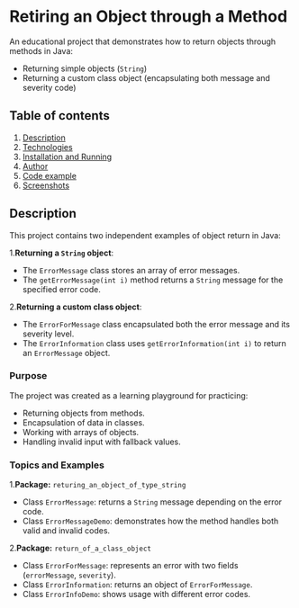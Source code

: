 # Retiring an Object through a Method

An educational project that demonstrates how to return objects through methods in Java:
- Returning simple objects (`String`)
- Returning a custom class object (encapsulating both message and severity code)

## Table of contents
1. [Description](#description)
2. [Technologies](#technologies)
3. [Installation and Running](#installation-and-running)
4. [Author](#author)
5. [Code example](#code-example)
6. [Screenshots](#screenshots)

## Description

This project contains two independent examples of object return in Java:

1.**Returning a `String` object**:
- The  `ErrorMessage` class stores an array of error messages.
- The `getErrorMessage(int i)` method returns a `String` message for the specified error code.

2.**Returning a custom class object**:
- The `ErrorForMessage` class encapsulated both the error message and its severity level.
- The `ErrorInformation` class uses `getErrorInformation(int i)` to return an `ErrorMessage` object.

### Purpose

The project was created as a learning playground for practicing:
- Returning objects from methods.
- Encapsulation of data in classes.
- Working with arrays of objects.
- Handling invalid input with fallback values.

### Topics and Examples

1.**Package:** `returing_an_object_of_type_string`
- Class `ErrorMessage`: returns a `String` message depending on the error code.
- Class `ErrorMessageDemo`: demonstrates how the method handles both valid and invalid codes.

2.**Package:** `return_of_a_class_object`
- Class `ErrorForMessage`: represents an error with two fields (`errorMessage`, `severity`).
- Class `ErrorInformation`: returns an object of `ErrorForMessage`.
- Class `ErrorInfoDemo`: shows usage with different error codes.
